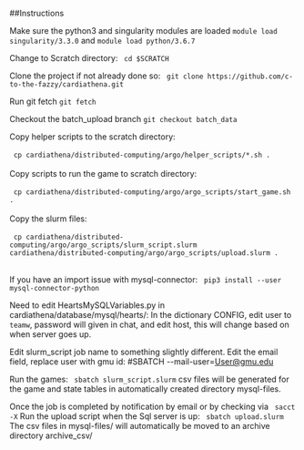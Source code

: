 ##Instructions

Make sure the python3 and singularity modules are loaded `module load singularity/3.3.0` and `module load python/3.6.7`

Change to Scratch directory:  ` cd $SCRATCH`

Clone the project if not already done so: ` git clone https://github.com/c-to-the-fazzy/cardiathena.git`

Run git fetch `git fetch`

Checkout the batch_upload branch `git checkout batch_data`

Copy helper scripts to the scratch directory: 
<br></br>
` cp cardiathena/distributed-computing/argo/helper_scripts/*.sh .`
<br></br>
Copy scripts to run the game to scratch directory: 
<br></br>
` cp cardiathena/distributed-computing/argo/argo_scripts/start_game.sh .`
<br></br>
Copy the slurm files: 
<br></br>
` cp cardiathena/distributed-computing/argo/argo_scripts/slurm_script.slurm cardiathena/distributed-computing/argo/argo_scripts/upload.slurm .`
<br></br>

If you have an import issue with mysql-connector: ` pip3 install --user mysql-connector-python`

Need to edit HeartsMySQLVariables.py in cardiathena/database/mysql/hearts/:
In the dictionary CONFIG, edit user to `teamw`, password will given in chat, and edit host, this will change based on when server goes up.

Edit slurm_script job name to something slightly different.
Edit the email field, replace user with gmu id: #SBATCH --mail-user=User@gmu.edu

Run the games: ` sbatch slurm_script.slurm`
csv files will be generated for the game and state tables in automatically created directory mysql-files.

Once the job is completed by notification by email or by checking via ` sacct -X`
Run the upload script when the Sql server is up: ` sbatch upload.slurm`
The csv files in mysql-files/ will automatically be moved to an archive directory archive_csv/
